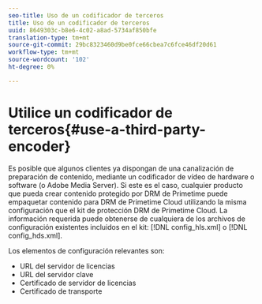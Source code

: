 ```yaml
---
seo-title: Uso de un codificador de terceros
title: Uso de un codificador de terceros
uuid: 8649303c-b8e6-4c02-a8ad-5734af850bfe
translation-type: tm+mt
source-git-commit: 29bc8323460d9be0fce66cbea7c6fce46df20d61
workflow-type: tm+mt
source-wordcount: '102'
ht-degree: 0%

---
```



# Utilice un codificador de terceros{#use-a-third-party-encoder}

Es posible que algunos clientes ya dispongan de una canalización de preparación de contenido, mediante un codificador de vídeo de hardware o software (o Adobe Media Server). Si este es el caso, cualquier producto que pueda crear contenido protegido por DRM de Primetime puede empaquetar contenido para DRM de Primetime Cloud utilizando la misma configuración que el kit de protección DRM de Primetime Cloud. La información requerida puede obtenerse de cualquiera de los archivos de configuración existentes incluidos en el kit: [!DNL config_hls.xml] o [!DNL config_hds.xml].

Los elementos de configuración relevantes son:

* URL del servidor de licencias
* URL del servidor clave
* Certificado de servidor de licencias
* Certificado de transporte

